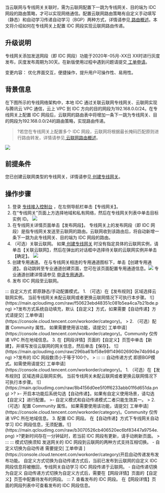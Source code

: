 当云联网与专线网关关联时，需为云联网配置下一跳为专线网关、目的端为 IDC 网段的路由策略，才可以实现网络通信。配置云联网路由策略有自定义手动填写（静态）和自动学习传递自动学习（BGP）两种方式，详情请参见[ 路由概述](https://cloud.tencent.com/document/product/877/38801)。本文将介绍如何在专线网关上配置 IDC 网段实现云联网路由传递。

## 升级说明
专线网关添加发送网段（即 IDC 网段）功能于2020年-05月-XX日 XX时进行灰度发布，灰度发布周期为30天。在新版使用过程中遇到问题请提交[ 工单申请](https://console.cloud.tencent.com/workorder/category)。

变更内容：
优化界面交互，便捷操作，提升用户可操作性、易用性。

## 背景信息
在下图所示的专线网络架构中，本地 IDC 通过关联云联网专线网关、云联网实现与腾讯云 VPC 通信，云上 VPC 到 IDC 方向的目的网段为192.168.0.0/24。在专线网关上配置 IDC 网段后，云联网的路由表中将增加一条下一跳为专线网关、目的网段为192.168.0.0/24的路由策略，实现路由传递。
>?若您在专线网关上配置多个 IDC 网段，云联网将根据最长掩码匹配原则进行路由转发，详情请参见[ 云联网路由概述](https://cloud.tencent.com/document/product/877/38801)。
>
![](https://main.qcloudimg.com/raw/f9d75fe01ea90d8e66c1fc0dde8540d8.png)

## 前提条件
您已创建云联网类型的专线网关，详情请参见[ 创建专线网关](https://cloud.tencent.com/document/product/216/19256)。

## 操作步骤
1. 登录 [专线接入控制台](https://console.cloud.tencent.com/dc/dc) ，在左侧导航栏单击【专线网关】。
2. 在“专线网关”页面上方选择地域和私有网络，然后在专线网关列表中单击目标实例 ID。
![](https://main.qcloudimg.com/raw/b2c74e240ce219c8f8d19413295037df.png)
3. 在专线网关详情页面单击【发布网段】。
专线网关上的发布网段（即 IDC 网段）是指专线网关发送至云联网的路由。云联网收到该路由后，将自动新增一条下一跳为此专线网关、目的端为 IDC 网段的路由。
4. （可选）关联云联网。
如果[ 创建专线网关](https://cloud.tencent.com/document/product/216/19256) 时没有指定具体的云联网实例，请单击【关联云联网】，然后在弹出的对话框中选择待关联的云联网实例并单击【确定】。
![](https://main.qcloudimg.com/raw/bb42fe39d2749369dcb201a9cc03d3a4.png)
5. 创建专用通道。
在与专线网关相连的专用通道图标下，单击【创建专用通道】。自动跳转至专业通道创建页面，您可在该页面配置专用通道信息。![](https://main.qcloudimg.com/raw/407d83a3b3fde8f7dc07424632f8d276.png)
专业通道创建详情请参见 [申请专用通道](https://cloud.tencent.com/document/product/216/19250)。
6. 发布 IDC 网段至云联网。
<dx-tabs>
::: 自定义方式
即原静态/手动配置模式。
 1. （可选）在【发布规则】区域选择云联网实例。
      当前专线网关未配云联网或者更换云联网情况下可执行本步骤。
	![](https://main.qcloudimg.com/raw/f50623ebd48351c081b5ea4ca7b21bde.png)
   >?发布方式系统自动填充，默认【自定义】方式，如果需要【自动传递】方式请提交[ 工单申请](https://console.cloud.tencent.com/workorder/category)。
   >
 2. （可选）配置 Community 属性。
如果需要使用该功能，请提交[ 工单申请](https://console.cloud.tencent.com/workorder/category)。Community 仅传递 VPC 所在地域信息。
 3. 在【网段详情】页面的【自定义】页签中单击【新建】，并填写发往云联网的网关信息，然后单击【保存】。
	  ![](https://main.qcloudimg.com/raw/296ba61bf58e98f1496026909e74b994.png)
   >?发布的 IDC 网段数须小于等于100个。
   >
:::
::: 自动传递方式
即原BGP模式。如需使用请提交[ 工单申请](https://console.cloud.tencent.com/workorder/category)。
1. （可选）在【发布规则】区域选择云联网实例。
      当前专线网关未配云联网或者更换云联网情况下可执行本步骤。
	![](https://main.qcloudimg.com/raw/8b4156d0ee5f0ff6233abb01f6d651da.png)
   >?
   >- 开启本功能后系统勾选【自动传递】。如果有自定义使用场景，请勾选【自定义】进行配置。
   >- 自定义模式和自动传递模式二者只能生效其一。   
   > 
2. （可选）配置 Community 属性。
如果需要使用该功能，请提交[ 工单申请](https://console.cloud.tencent.com/workorder/category)。Community 仅传递 VPC 所在地域信息。
3. 	配置 IDC 网段。
     在【自动传递】方式下专线网关自动学习 IDC 网段信息，无须配置。![](https://main.qcloudimg.com/raw/b3070526cb406520ec6bf83447a9754e.png)
		>?更新时间存在一分钟延时，若当前 IDC 网段有更新，请手动刷新页面。
		>
:::
::: 模式切换须知
发送网关的 IDC 网段到云联网的两种方式支持互相切换。
- 自定义切换为自动传递
   需要提交[ 工单申请 ](https://console.cloud.tencent.com/workorder/category)开启自动传递发布发布功能。
	 自定义方式切换为自动传递方式后，当前已发布到云联网的自定义 IDC 网段信息将被撤回，专线网关自动学习 IDC 网段传递于云联网。
- 自动传递切换为自定义
   自动传递方式切换为自定义方式后，需要在【网段详情】页面的【自定义】页签中配置待发布的网段。
:::
</dx-tabs>
7. 查看发布的 IDC 网段。
    在【网段详情】页面的网段列表中可查看发布的 IDC 网段信息。





